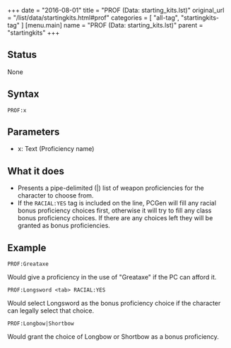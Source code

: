 +++
date = "2016-08-01"
title = "PROF (Data: starting_kits.lst)"
original_url = "/list/data/startingkits.html#prof"
categories = [ "all-tag", "startingkits-tag" ]
[menu.main]
    name = "PROF (Data: starting_kits.lst)"
    parent = "startingkits"
+++

## Status

None

## Syntax

`PROF:x`

## Parameters

-   x: Text (Proficiency name)



What it does
------------

-   Presents a pipe-delimited (|) list of weapon proficiencies for the
    character to choose from.
-   If the `RACIAL:YES` tag is included on the line, PCGen will fill any
    racial bonus proficiency choices first, otherwise it will try to
    fill any class bonus proficiency choices. If there are any choices
    left they will be granted as bonus proficiencies.

Example
-------

`PROF:Greataxe`

Would give a proficiency in the use of "Greataxe" if the PC can afford
it.

`PROF:Longsword <tab> RACIAL:YES`

Would select Longsword as the bonus proficiency choice if the character
can legally select that choice.

`PROF:Longbow|Shortbow`

Would grant the choice of Longbow or Shortbow as a bonus proficiency.

